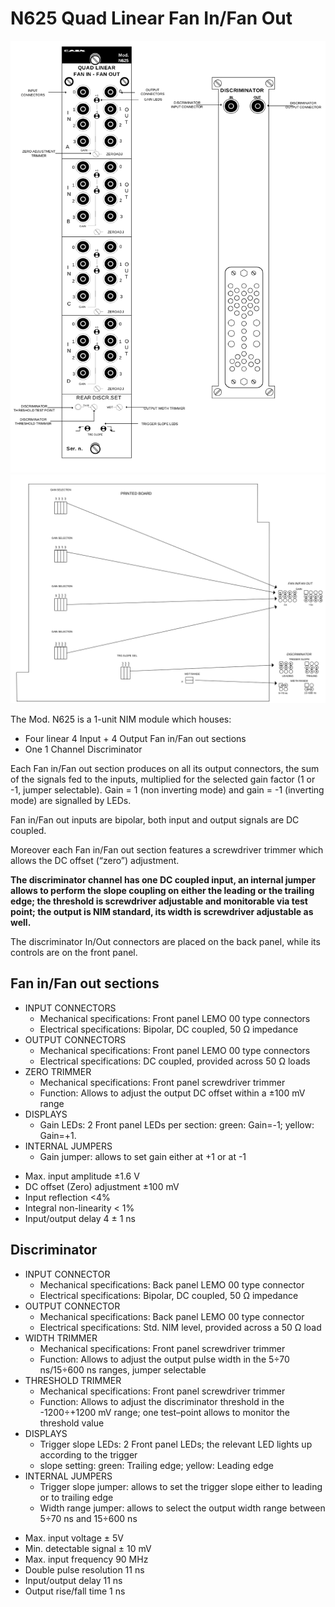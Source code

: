 <!-- N625.md --- 
;; 
;; Description: 
;; Author: Hongyi Wu(吴鸿毅)
;; Email: wuhongyi@qq.com 
;; Created: 五 2月 17 21:39:16 2017 (+0800)
;; Last-Updated: 五 2月 17 22:09:41 2017 (+0800)
;;           By: Hongyi Wu(吴鸿毅)
;;     Update #: 2
;; URL: http://wuhongyi.cn -->

# N625 Quad Linear Fan In/Fan Out

![Front And BackPanel](/img/N625FrontAndBackPanel.png)
![Jumpers Setting](/img/N625JumpersSetting.png)

The Mod. N625 is a 1-unit NIM module which houses:  
- Four linear 4 Input + 4 Output Fan in/Fan out sections
- One 1 Channel Discriminator

Each Fan in/Fan out section produces on all its output connectors, the sum of the signals fed to the inputs, multiplied for the selected gain factor (1 or -1, jumper selectable).
Gain = 1 (non inverting mode) and gain = -1 (inverting mode) are signalled by LEDs.

Fan in/Fan out inputs are bipolar, both input and output signals are DC coupled.

Moreover each Fan in/Fan out section features a screwdriver trimmer which allows the DC offset (“zero”) adjustment.

**The discriminator channel has one DC coupled input, an internal jumper allows to perform the slope coupling on either the leading or the trailing edge; the threshold is screwdriver adjustable and monitorable via test point; the output is NIM standard, its width is screwdriver adjustable as well.**

The discriminator In/Out connectors are placed on the back panel, while its controls are on the front panel.


## Fan in/Fan out sections

- INPUT CONNECTORS
	- Mechanical specifications: Front panel LEMO 00 type connectors
	- Electrical specifications: Bipolar, DC coupled, 50 Ω impedance
- OUTPUT CONNECTORS
	- Mechanical specifications: Front panel LEMO 00 type connectors
	- Electrical specifications: DC coupled, provided across 50 Ω loads
- ZERO TRIMMER
	- Mechanical specifications: Front panel screwdriver trimmer
	- Function: Allows to adjust the output DC offset within a ±100 mV range
- DISPLAYS
	- Gain LEDs: 2 Front panel LEDs per section: green: Gain=-1; yellow: Gain=+1.
- INTERNAL JUMPERS
	- Gain jumper: allows to set gain either at +1 or at -1


* Max. input amplitude ±1.6 V
* DC offset (Zero) adjustment ±100 mV
* Input reflection <4%
* Integral non-linearity < 1%
* Input/output delay 4 ± 1 ns

## Discriminator

- INPUT CONNECTOR
	- Mechanical specifications: Back panel LEMO 00 type connector
	- Electrical specifications: Bipolar, DC coupled, 50 Ω impedance
- OUTPUT CONNECTOR
	- Mechanical specifications: Back panel LEMO 00 type connector
	- Electrical specifications: Std. NIM level, provided across a 50 Ω load
- WIDTH TRIMMER
	- Mechanical specifications: Front panel screwdriver trimmer
	- Function: Allows to adjust the output pulse width in the 5÷70 ns/15÷600 ns ranges, jumper selectable
- THRESHOLD TRIMMER
	- Mechanical specifications: Front panel screwdriver trimmer
	- Function: Allows to adjust the discriminator threshold in the -1200÷+1200 mV range; one test–point allows to monitor the threshold value
- DISPLAYS
	- Trigger slope LEDs: 2 Front panel LEDs; the relevant LED lights up according to the trigger
	- slope setting: green: Trailing edge; yellow: Leading edge
- INTERNAL JUMPERS
	- Trigger slope jumper: allows to set the trigger slope either to leading or to trailing edge
	- Width range jumper: allows to select the output width range between 5÷70 ns and 15÷600 ns


* Max. input voltage  ± 5V
* Min. detectable signal ± 10 mV
* Max. input frequency 90 MHz
* Double pulse resolution 11 ns
* Input/output delay 11 ns
* Output rise/fall time 1 ns


<!-- N625.md ends here -->
